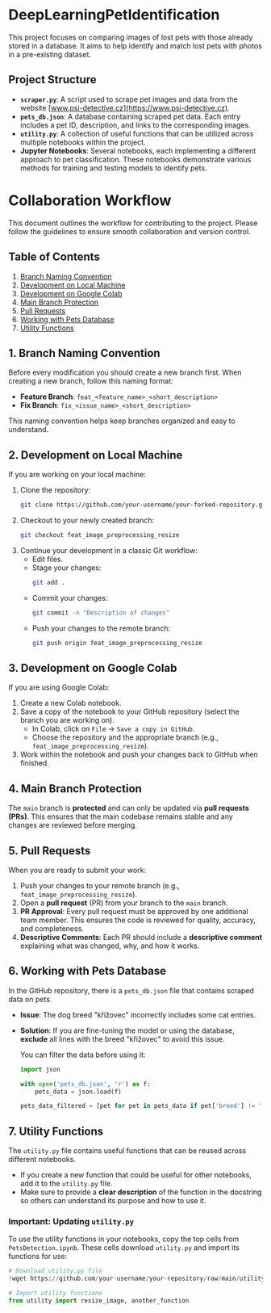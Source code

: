 # DeepLearningPetIdentification

This project focuses on comparing images of lost pets with those already stored in a database. It aims to help identify and match lost pets with photos in a pre-existing dataset.

## Project Structure

- **`scraper.py`**: A script used to scrape pet images and data from the website [www.psi-detective.cz](https://www.psi-detective.cz).
- **`pets_db.json`**: A database containing scraped pet data. Each entry includes a pet ID, description, and links to the corresponding images.
- **`utility.py`**: A collection of useful functions that can be utilized across multiple notebooks within the project.
- **Jupyter Notebooks**: Several notebooks, each implementing a different approach to pet classification. These notebooks demonstrate various methods for training and testing models to identify pets.


# Collaboration Workflow

This document outlines the workflow for contributing to the project. Please follow the guidelines to ensure smooth collaboration and version control.

## Table of Contents
1. [Branch Naming Convention](#branch-naming-convention)
2. [Development on Local Machine](#development-on-local-machine)
3. [Development on Google Colab](#development-on-google-colab)
4. [Main Branch Protection](#main-branch-protection)
5. [Pull Requests](#pull-requests)
6. [Working with Pets Database](#working-with-pets-database)
7. [Utility Functions](#utility-functions)

## 1. Branch Naming Convention
Before every modification you should create a new branch first.
When creating a new branch, follow this naming format:
- **Feature Branch**: `feat_<feature_name>_<short_description>`
- **Fix Branch**: `fix_<issue_name>_<short_description>`

This naming convention helps keep branches organized and easy to understand.

## 2. Development on Local Machine

If you are working on your local machine:
1. Clone the repository:
    ```bash
    git clone https://github.com/your-username/your-forked-repository.git
    ```
2. Checkout to your newly created branch:
    ```bash
    git checkout feat_image_preprocessing_resize
    ```
3. Continue your development in a classic Git workflow:
    - Edit files.
    - Stage your changes:
      ```bash
      git add .
      ```
    - Commit your changes:
      ```bash
      git commit -m "Description of changes"
      ```
    - Push your changes to the remote branch:
      ```bash
      git push origin feat_image_preprocessing_resize
      ```

## 3. Development on Google Colab

If you are using Google Colab:
1. Create a new Colab notebook.
2. Save a copy of the notebook to your GitHub repository (select the branch you are working on).
    - In Colab, click on `File` → `Save a copy in GitHub`.
    - Choose the repository and the appropriate branch (e.g., `feat_image_preprocessing_resize`).
3. Work within the notebook and push your changes back to GitHub when finished.

## 4. Main Branch Protection

The `main` branch is **protected** and can only be updated via **pull requests (PRs)**. This ensures that the main codebase remains stable and any changes are reviewed before merging.

## 5. Pull Requests

When you are ready to submit your work:
1. Push your changes to your remote branch (e.g., `feat_image_preprocessing_resize`).
2. Open a **pull request** (PR) from your branch to the `main` branch.
3. **PR Approval**: Every pull request must be approved by one additional team member. This ensures the code is reviewed for quality, accuracy, and completeness.
4. **Descriptive Comments**: Each PR should include a **descriptive comment** explaining what was changed, why, and how it works.

## 6. Working with Pets Database

In the GitHub repository, there is a `pets_db.json` file that contains scraped data on pets.

- **Issue**: The dog breed "křižovec" incorrectly includes some cat entries.
- **Solution**: If you are fine-tuning the model or using the database, **exclude** all lines with the breed "křižovec" to avoid this issue.

    You can filter the data before using it:
    ```python
    import json

    with open('pets_db.json', 'r') as f:
        pets_data = json.load(f)

    pets_data_filtered = [pet for pet in pets_data if pet['breed'] != 'křižovec']
    ```

## 7. Utility Functions

The `utility.py` file contains useful functions that can be reused across different notebooks.

- If you create a new function that could be useful for other notebooks, add it to the `utility.py` file.
- Make sure to provide a **clear description** of the function in the docstring so others can understand its purpose and how to use it.

### Important: Updating `utility.py`

To use the utility functions in your notebooks, copy the top cells from `PetsDetection.ipynb`. These cells download `utility.py` and import its functions for use:

```python
# Download utility.py file
!wget https://github.com/your-username/your-repository/raw/main/utility.py

# Import utility functions
from utility import resize_image, another_function
